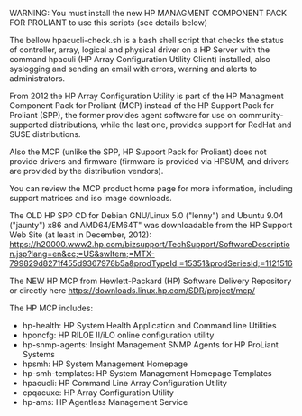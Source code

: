 WARNING: You must install the new HP MANAGMENT COMPONENT PACK FOR PROLIANT to use this scripts (see details below)

The bellow hpacucli-check.sh is a bash shell script that checks the status of controller, array, logical and physical driver
on a HP Server with the command hpaculi (HP Array Configuration Utility Client) installed, also syslogging and sending an
email with errors, warning and alerts to administrators. 

From 2012 the HP Array Configuration Utility is part of the HP Managment Component Pack for Proliant (MCP) instead of
the HP Support Pack for Proliant (SPP), the former provides agent software for use on community-supported distributions, 
while the last one, provides support for RedHat and SUSE distributions. 

Also the MCP (unlike the SPP, HP Support Pack for Proliant) does not provide drivers and firmware (firmware is provided via HPSUM,
and drivers are provided by the distribution vendors).

You can review the MCP product home page for more information, including support matrices and iso image downloads.

The OLD HP SPP CD for Debian GNU/Linux 5.0 ("lenny") and Ubuntu 9.04 ("jaunty") x86 and AMD64/EM64T" was downloadable from the HP Support Web Site (at least in December, 2012): 
https://h20000.www2.hp.com/bizsupport/TechSupport/SoftwareDescription.jsp?lang=en&cc;=US&swItem;=MTX-799829d8271f455d9367978b5a&prodTypeId;=15351&prodSeriesId;=1121516

The NEW HP MCP from Hewlett-Packard (HP) Software Delivery Repository or directly here https://downloads.linux.hp.com/SDR/project/mcp/

The HP MCP includes:

* hp-health: HP System Health Application and Command line Utilities
* hponcfg: HP RILOE II/iLO online configuration utility
* hp-snmp-agents: Insight Management SNMP Agents for HP ProLiant Systems
* hpsmh: HP System Management Homepage
* hp-smh-templates: HP System Management Homepage Templates
* hpacucli: HP Command Line Array Configuration Utility
* cpqacuxe: HP Array Configuration Utility
* hp-ams: HP Agentless Management Service
